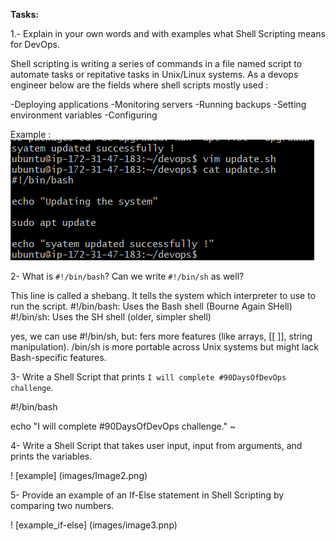 **Tasks:**

1.- Explain in your own words and with examples what Shell Scripting means for DevOps.

Shell scripting is writing a series of commands in a file named script to automate tasks or repitative tasks in Unix/Linux systems. 
As a devops engineer below are the fields where shell scripts mostly used :

-Deploying applications
-Monitoring servers
-Running backups
-Setting environment variables
-Configuring 

Example :
![Task 1 Output](images/image1.png)


2- What is `#!/bin/bash`? Can we write `#!/bin/sh` as well?

This line is called a shebang. It tells the system which interpreter to use to run the script.
#!/bin/bash: Uses the Bash shell (Bourne Again SHell)
#!/bin/sh: Uses the SH shell (older, simpler shell)

yes, we can use #!/bin/sh, but:
fers more features (like arrays, [[ ]], string manipulation).
/bin/sh is more portable across Unix systems but might lack Bash-specific features.


3- Write a Shell Script that prints `I will complete #90DaysOfDevOps challenge`.

#!/bin/bash

echo "I will complete #90DaysOfDevOps challenge."
~


4- Write a Shell Script that takes user input, input from arguments, and prints the variables.

! [example] (images/Image2.png)

5- Provide an example of an If-Else statement in Shell Scripting by comparing two numbers.

! [example_if-else] (images/image3.pnp)